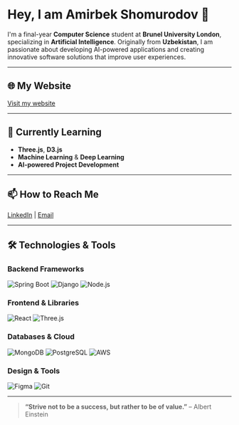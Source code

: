 # **Hey, I am Amirbek Shomurodov** 👋  

I'm a final-year **Computer Science** student at **Brunel University London**, specializing in **Artificial Intelligence**. Originally from **Uzbekistan**, I am passionate about developing AI-powered applications and creating innovative software solutions that improve user experiences.  

---

## 🌐 **My Website**  
[Visit my website](https://www.amirbekshomurodov.me/)

---

## 🚀 **Currently Learning**  
- **Three.js**, **D3.js**  
- **Machine Learning** & **Deep Learning**  
- **AI-powered Project Development**  

---

## 📫 **How to Reach Me**  
[LinkedIn](https://www.linkedin.com/in/amirbekshomurodovakmal/) | [Email](mailto:amirbek.shomurodov01@gmail.com)

---

## 🛠️ **Technologies & Tools**  

### **Backend Frameworks**  
![Spring Boot](https://img.shields.io/badge/Spring_Boot-6DB33F?style=for-the-badge&logo=spring-boot&logoColor=white)  ![Django](https://img.shields.io/badge/Django-092E20?style=for-the-badge&logo=django&logoColor=white)   ![Node.js](https://img.shields.io/badge/Node.js-339933?style=for-the-badge&logo=node.js&logoColor=white)  

### **Frontend & Libraries**  
![React](https://img.shields.io/badge/React-61DAFB?style=for-the-badge&logo=react&logoColor=black)  ![Three.js](https://img.shields.io/badge/Three.js-000000?style=for-the-badge&logo=three.js&logoColor=white)  

### **Databases & Cloud**  
![MongoDB](https://img.shields.io/badge/MongoDB-47A248?style=for-the-badge&logo=mongodb&logoColor=white)  ![PostgreSQL](https://img.shields.io/badge/PostgreSQL-336791?style=for-the-badge&logo=postgresql&logoColor=white)  ![AWS](https://img.shields.io/badge/AWS-232F3E?style=for-the-badge&logo=amazon-aws&logoColor=white)  

### **Design & Tools**  
![Figma](https://img.shields.io/badge/Figma-F24E1E?style=for-the-badge&logo=figma&logoColor=white)  ![Git](https://img.shields.io/badge/Git-F05032?style=for-the-badge&logo=git&logoColor=white)  

---

> **“Strive not to be a success, but rather to be of value.”** – Albert Einstein
